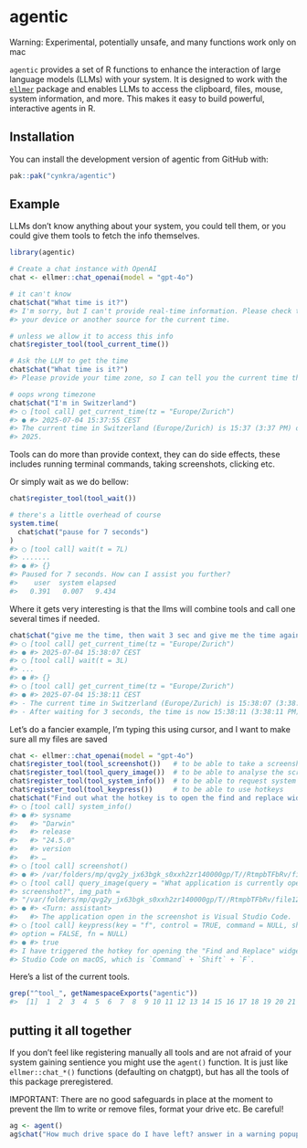 
<!-- README.md is generated from README.Rmd. Please edit that file -->

# agentic

Warning: Experimental, potentially unsafe, and many functions work only
on mac

`agentic` provides a set of R functions to enhance the interaction of
large language models (LLMs) with your system. It is designed to work
with the [`ellmer`](https://github.com/tdyverse/ellmer) package and
enables LLMs to access the clipboard, files, mouse, system information,
and more. This makes it easy to build powerful, interactive agents in R.

## Installation

You can install the development version of agentic from GitHub with:

``` r
pak::pak("cynkra/agentic")
```

## Example

LLMs don’t know anything about your system, you could tell them, or you
could give them tools to fetch the info themselves.

``` r
library(agentic)

# Create a chat instance with OpenAI
chat <- ellmer::chat_openai(model = "gpt-4o")

# it can't know
chat$chat("What time is it?")
#> I'm sorry, but I can't provide real-time information. Please check the clock on
#> your device or another source for the current time.

# unless we allow it to access this info
chat$register_tool(tool_current_time())

# Ask the LLM to get the time
chat$chat("What time is it?")
#> Please provide your time zone, so I can tell you the current time there.

# oops wrong timezone
chat$chat("I'm in Switzerland")
#> ◯ [tool call] get_current_time(tz = "Europe/Zurich")
#> ● #> 2025-07-04 15:37:55 CEST
#> The current time in Switzerland (Europe/Zurich) is 15:37 (3:37 PM) on July 4, 
#> 2025.
```

Tools can do more than provide context, they can do side effects, these
includes running terminal commands, taking screenshots, clicking etc.

Or simply wait as we do bellow:

``` r
chat$register_tool(tool_wait())

# there's a little overhead of course
system.time(
  chat$chat("pause for 7 seconds")
)
#> ◯ [tool call] wait(t = 7L)
#> .......
#> ● #> {}
#> Paused for 7 seconds. How can I assist you further?
#>    user  system elapsed 
#>   0.391   0.007   9.434
```

Where it gets very interesting is that the llms will combine tools and
call one several times if needed.

``` r
chat$chat("give me the time, then wait 3 sec and give me the time again")
#> ◯ [tool call] get_current_time(tz = "Europe/Zurich")
#> ● #> 2025-07-04 15:38:07 CEST
#> ◯ [tool call] wait(t = 3L)
#> ...
#> ● #> {}
#> ◯ [tool call] get_current_time(tz = "Europe/Zurich")
#> ● #> 2025-07-04 15:38:11 CEST
#> - The current time in Switzerland (Europe/Zurich) is 15:38:07 (3:38:07 PM).
#> - After waiting for 3 seconds, the time is now 15:38:11 (3:38:11 PM).
```

Let’s do a fancier example, I’m typing this using cursor, and I want to
make sure all my files are saved

``` r
chat <- ellmer::chat_openai(model = "gpt-4o")
chat$register_tool(tool_screenshot())   # to be able to take a screenshot
chat$register_tool(tool_query_image())  # to be able to analyse the screenshot
chat$register_tool(tool_system_info())  # to be able to request system info
chat$register_tool(tool_keypress())     # to be able to use hotkeys
chat$chat("Find out what the hotkey is to open the find and replace widget for my app and system, then trigger it")
#> ◯ [tool call] system_info()
#> ● #> sysname
#>   #> "Darwin"
#>   #> release
#>   #> "24.5.0"
#>   #> version
#>   #> …
#> ◯ [tool call] screenshot()
#> ● #> /var/folders/mp/qvg2y_jx63bgk_s0xxh2zr140000gp/T//RtmpbTFbRv/file127cf6c0…
#> ◯ [tool call] query_image(query = "What application is currently open in the
#> screenshot?", img_path =
#> "/var/folders/mp/qvg2y_jx63bgk_s0xxh2zr140000gp/T//RtmpbTFbRv/file127cf6c06e8eb.png")
#> ● #> <Turn: assistant>
#>   #> The application open in the screenshot is Visual Studio Code.
#> ◯ [tool call] keypress(key = "f", control = TRUE, command = NULL, shift = TRUE,
#> option = FALSE, fn = NULL)
#> ● #> true
#> I have triggered the hotkey for opening the "Find and Replace" widget in Visual
#> Studio Code on macOS, which is `Command` + `Shift` + `F`.
```

Here’s a list of the current tools.

``` r
grep("^tool_", getNamespaceExports("agentic"))
#>  [1]  1  2  3  4  5  6  7  8  9 10 11 12 13 14 15 16 17 18 19 20 21 22
```

## putting it all together

If you don’t feel like registering manually all tools and are not afraid
of your system gaining sentience you might use the `agent()` function.
It is just like `ellmer::chat_*()` functions (defaulting on chatgpt),
but has all the tools of this package preregistered.

IMPORTANT: There are no good safeguards in place at the moment to
prevent the llm to write or remove files, format your drive etc. Be
careful!

``` r
ag <- agent()
ag$chat("How much drive space do I have left? answer in a warning popup")
```

